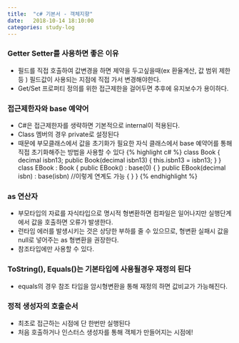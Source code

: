 ```yaml
---
title:  "c# 기본서 - 객체지향"
date:   2018-10-14 18:10:00
categories: study-log
---
```


### Getter Setter를 사용하면 좋은 이유
- 필드를 직접 호출하여 값변경을 하면 제약을 두고싶을때(ex 환율계산, 값 범위 제한 등 ) 필드값이 사용되는 지점에 직접 가서 변경해야한다.
- Get/Set 프로퍼티 정의를 위한 접근제한을 걸어두면 추후에 유지보수가 용이하다.

### 접근제한자와 base 예약어
- C#은 접근제한자를 생략하면 기본적으로 internal이 적용된다.
- Class 멤버의 경우 private로 설정된다
- 때문에 부모클래스에서 값을 초기화가 필요한 자식 클래스에서 base 예약어를 통해 직접 초기화해주는 방법을 사용할 수 있다
{% highlight c# %}
class Book
{
    decimal isbn13;
    public Book(decimal isbn13)
    {
        this.isbn13 = isbn13;
    }
}
class EBook : Book
{
    public EBook() : base(0)
    {
    }
    public EBook(decimal isbn) : base(isbn) //이렇게 연계도 가능
    {
    }
}
{% endhighlight %}

### as 연산자
- 부모타입의 자료를 자식타입으로 명시적 형변환하면 컴파일은 일어나지만 실행단계에서 값을 호출하면 오류가 발생한다.
- 런타임 에러를 발생시키는 것은 상당한 부하를 줄 수 있으므로, 형변환 실패시 값을 null로 넣어주는 as 형변환을 권장한다.
- 참조타입에만 사용할 수 있다.

### ToString(), Equals()는 기본타입에 사용될경우 재정의 된다
- equals의 경우 참조 타입을 암시형변환을 통해 재정의 하면 값비교가 가능해진다.

### 정적 생성자의 호출순서
- 최초로 접근하는 시점에 단 한번만 실행된다
- 처음 호출하거나 인스터스 생성자를 통해 객체가 만들어지는 시점에!